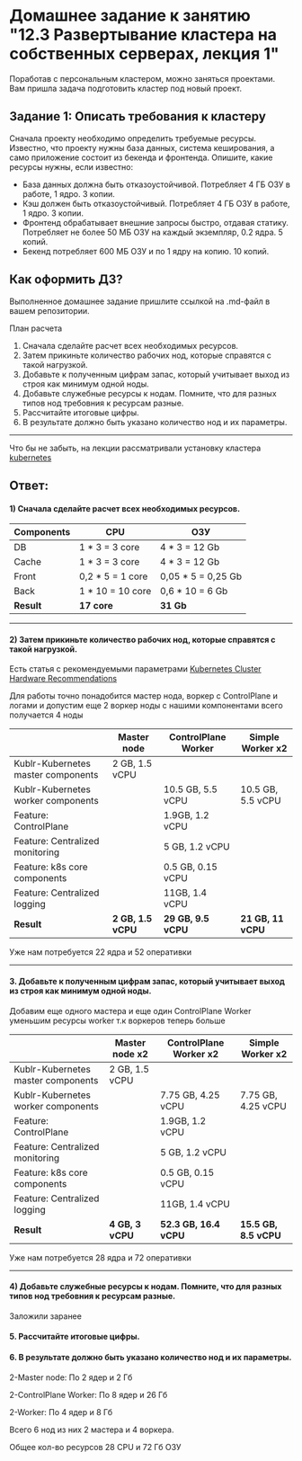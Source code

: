 # Домашнее задание к занятию "12.3 Развертывание кластера на собственных серверах, лекция 1"
Поработав с персональным кластером, можно заняться проектами. Вам пришла задача подготовить кластер под новый проект.

## Задание 1: Описать требования к кластеру
Сначала проекту необходимо определить требуемые ресурсы. Известно, что проекту нужны база данных, система кеширования, а само приложение состоит из бекенда и фронтенда. Опишите, какие ресурсы нужны, если известно:

* База данных должна быть отказоустойчивой. Потребляет 4 ГБ ОЗУ в работе, 1 ядро. 3 копии.
* Кэш должен быть отказоустойчивый. Потребляет 4 ГБ ОЗУ в работе, 1 ядро. 3 копии.
* Фронтенд обрабатывает внешние запросы быстро, отдавая статику. Потребляет не более 50 МБ ОЗУ на каждый экземпляр, 0.2 ядра. 5 копий.
* Бекенд потребляет 600 МБ ОЗУ и по 1 ядру на копию. 10 копий.

## Как оформить ДЗ?

Выполненное домашнее задание пришлите ссылкой на .md-файл в вашем репозитории.

План расчета
1. Сначала сделайте расчет всех необходимых ресурсов.
2. Затем прикиньте количество рабочих нод, которые справятся с такой нагрузкой.
3. Добавьте к полученным цифрам запас, который учитывает выход из строя как минимум одной ноды.
4. Добавьте служебные ресурсы к нодам. Помните, что для разных типов нод требовния к ресурсам разные.
5. Рассчитайте итоговые цифры.
6. В результате должно быть указано количество нод и их параметры.

---

Что бы не забыть, на лекции рассматривали установку кластера [kubernetes](https://github.com/aak74/kubernetes-for-beginners/tree/master/15-install/10-kubeadm)

## Ответ:

#### 1) Сначала сделайте расчет всех необходимых ресурсов.

| Components | CPU              | ОЗУ                |
|------------|------------------|--------------------|
| DB         | 1 * 3 = 3 core   | 4 * 3 = 12 Gb      |     
| Cache      | 1 * 3 = 3 core   | 4 * 3 = 12 Gb      | 
| Front      | 0,2 * 5 = 1 core | 0,05 * 5 = 0,25 Gb | 
| Back       | 1 * 10 = 10 core | 0,6 * 10 = 6 Gb    | 
| **Result** | **17 core**      | **31 Gb**          | 

---

#### 2) Затем прикиньте количество рабочих нод, которые справятся с такой нагрузкой.

Есть статья с рекомендуемыми параметрами [Kubernetes Cluster Hardware Recommendations](https://docs.kublr.com/installation/hardware-recommendation/)

Для работы точно понадобится мастер нода, воркер с ControlPlane и логами и допустим еще 2 воркер ноды с нашими компонентами всего получается 4 ноды

|                                    | Master node         | ControlPlane Worker | Simple Worker x2   |
|------------------------------------|---------------------|---------------------|--------------------|
| Kublr-Kubernetes master components | 2 GB, 1.5 vCPU      |                     |                    | 
| Kublr-Kubernetes worker components |                     | 10.5 GB, 5.5 vCPU   | 10.5 GB, 5.5 vCPU  | 
| Feature: ControlPlane              |                     | 1.9GB, 1.2 vCPU     |                    | 
| Feature: Centralized monitoring    |                     | 5 GB, 1.2 vCPU      |                    |
| Feature: k8s core components       |                     | 0.5 GB, 0.15 vCPU   |                    |
| Feature: Centralized logging       |                     | 11GB, 1.4 vCPU      |                    |
| **Result**                         | **2 GB, 1.5 vCPU**  | **29 GB, 9.5 vCPU** | **21 GB, 11 vCPU** |

Уже нам потребуется 22 ядра и 52 оперативки

---

#### 3. Добавьте к полученным цифрам запас, который учитывает выход из строя как минимум одной ноды.

Добавим еще одного мастера и еще один ControlPlane Worker уменьшим ресурсы worker т.к воркеров теперь больше

|                                    | Master node  x2  | ControlPlane Worker x2 | Simple Worker x2      |
|------------------------------------|------------------|------------------------|-----------------------|
| Kublr-Kubernetes master components | 2 GB, 1.5 vCPU   |                        |                       | 
| Kublr-Kubernetes worker components |                  | 7.75 GB, 4.25 vCPU     | 7.75 GB, 4.25 vCPU    | 
| Feature: ControlPlane              |                  | 1.9GB, 1.2 vCPU        |                       | 
| Feature: Centralized monitoring    |                  | 5 GB, 1.2 vCPU         |                       |
| Feature: k8s core components       |                  | 0.5 GB, 0.15 vCPU      |                       |
| Feature: Centralized logging       |                  | 11GB, 1.4 vCPU         |                       |
| **Result**                         | **4 GB, 3 vCPU** | **52.3 GB, 16.4 vCPU** | **15.5 GB, 8.5 vCPU** |

Уже нам потребуется 28 ядра и 72 оперативки

---

####  4) Добавьте служебные ресурсы к нодам. Помните, что для разных типов нод требовния к ресурсам разные.

Заложили заранее

####  5. Рассчитайте итоговые цифры.
####  6. В результате должно быть указано количество нод и их параметры.

2-Master node: По 2 ядер и 2 Гб

2-ControlPlane Worker: По 8 ядер и 26 Гб

2-Worker: По 4 ядер и 8 Гб

Всего 6 нод из них 2 мастера и 4 воркера.

Общее кол-во ресурсов 28 CPU и 72 Гб ОЗУ
